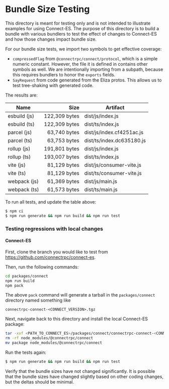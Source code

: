 Bundle Size Testing
========================================

This directory is meant for testing only and is not intended to illustrate examples for
using Connect-ES. The purpose of this directory is to build a bundle with various bundlers
to test the effect of changes to Connect-ES and how those changes impact bundle size.

For our bundle size tests, we import two symbols to get effective coverage:

* `compressedFlag` from `@connectrpc/connect/protocol`, which is a simple numeric constant. However, the file it is 
defined in contains other symbols as well. We are intentionally importing from a subpath, because this requires bundlers
to honor the `exports` fields.
* `SayRequest` from code generated from the Eliza protos. This allows us to test tree-shaking with generated code.

The results are:

<!--- RESULTS-START -->
| Name | Size | Artifact |
|------|-----:|----------|
| esbuild (js) | 122,309 bytes | dist/js/index.js |
| esbuild (ts) | 122,309 bytes | dist/ts/index.js |
| parcel (js) | 63,740 bytes | dist/js/index.cf4251ac.js |
| parcel (ts) | 63,753 bytes | dist/ts/index.dc635180.js |
| rollup (js) | 191,801 bytes | dist/js/index.js |
| rollup (ts) | 193,007 bytes | dist/ts/index.js |
| vite (js) | 81,129 bytes | dist/js/consumer-vite.js |
| vite (ts) | 81,129 bytes | dist/ts/consumer-vite.js |
| webpack (js) | 61,369 bytes | dist/js/main.js |
| webpack (ts) | 61,573 bytes | dist/ts/main.js |
<!--- RESULTS-END -->

To run all tests, and update the table above:

```bash
$ npm ci
$ npm run generate && npm run build && npm run test
```

### Testing regressions with local changes

#### Connect-ES

First, clone the branch you would like to test from https://github.com/connectrpc/connect-es.

Then, run the following commands:

```bash
cd packages/connect
npm run build
npm pack
```

The above `pack` command will generate a tarball in the `packages/connect` directory named something like

```
connectrpc-connect-<CONNECT_VERSION>.tgz
```

Next, navigate back to this directory and install the local Connect-ES package:

```bash
tar -xvf <PATH_TO_CONNECT_ES>/packages/connect/connectrpc-connect-<CONNECT_VERSION>.tgz
rm -rf node_modules/@connectrpc/connect
mv package node_modules/@connectrpc/connect
```

Run the tests again:

```bash
$ npm run generate && npm run build && npm run test
```

Verify that the bundle sizes have not changed significantly. It is possible that the bundle sizes have changed slightly
based on other coding changes, but the deltas should be minimal.
